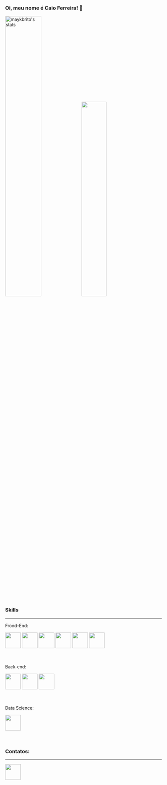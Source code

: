 ### Oi, meu nome é Caio Ferreira! 👋

<!--
**CaioCFSouza/CaioCFSouza** is a ✨ _special_ ✨ repository because its `README.md` (this file) appears on your GitHub profile.

Here are some ideas to get you started:

- 🔭 I’m currently working on Analista de suporte a Sistemas.
- 🌱 I’m currently learning TypeScript
-->

            

<p align="left">
<img width="48%" src="https://github-readme-stats.vercel.app/api?username=CaioCFSouza&show_icons=true&theme=vision-friendly-dark" alt="maykbrito's stats"/>
<img width="40%" src="https://github-readme-stats.vercel.app/api/top-langs/?username=CaioCFSouza&layout=compact&theme=vision-friendly-dark">
</p>

<div>
  <h3>Skills</h3>
  <hr>
  <div>
     <p>Frond-End:</p>
     <img src="https://cdn.jsdelivr.net/gh/devicons/devicon/icons/html5/html5-original.svg" width="50px"/>
     <img src="https://cdn.jsdelivr.net/gh/devicons/devicon/icons/css3/css3-original.svg" width="50px"/>
     <img src="https://cdn.jsdelivr.net/gh/devicons/devicon/icons/bootstrap/bootstrap-original.svg" width="50px"/>
     <img src="https://cdn.jsdelivr.net/gh/devicons/devicon/icons/typescript/typescript-original.svg" width="50px"/>
     <img src="https://cdn.jsdelivr.net/gh/devicons/devicon/icons/javascript/javascript-original.svg" width="50px"/>
     <img src="https://cdn.jsdelivr.net/gh/devicons/devicon/icons/angularjs/angularjs-original.svg" width="50px"/>
  </div><br><br>

  <div>
     <p>Back-end:</p>
    <img src="https://cdn.jsdelivr.net/gh/devicons/devicon/icons/nodejs/nodejs-original.svg" width="50px"/>
    <img src="https://cdn.jsdelivr.net/gh/devicons/devicon/icons/php/php-original.svg" width="50px"/>
    <img src="https://cdn.jsdelivr.net/gh/devicons/devicon/icons/csharp/csharp-original.svg" width="50px"/>
  </div><br><br>
  
  <div>
     <p>Data Science:</p>
     <img src="https://cdn.jsdelivr.net/gh/devicons/devicon/icons/microsoftsqlserver/microsoftsqlserver-plain-wordmark.svg" width="50px"/>
  </div><br><br>
  
  <h3>Contatos:</h3>
  <hr>
  <div>
    <a href="https://www.linkedin.com/in/caio-cerqueira-2ba6529a/"><img src="https://cdn.jsdelivr.net/gh/devicons/devicon/icons/linkedin/linkedin-original.svg"  width="50px"/></a>
  </div>
  
  
</div>
  
            
          
